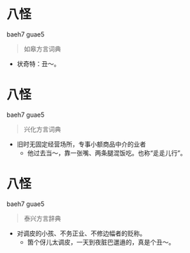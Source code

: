 # 八怪
baeh7 guae5
> 如皋方言词典
- 状奇特：丑～。

# 八怪
baeh7 guae5
> 兴化方言词典
- 旧时无固定经营场所，专事小额商品中介的业者
  - 他过去当～，靠一张嘴、两条腿混饭吃。也称“辵辵儿行”。

# 八怪
baeh7 guae5
> 泰兴方言辞典
- 对调皮的小孩、不务正业、不修边幅者的贬称。
  - 箇个伢儿太调皮，一天到夜脏巴邋遢的，真是个丑～。
